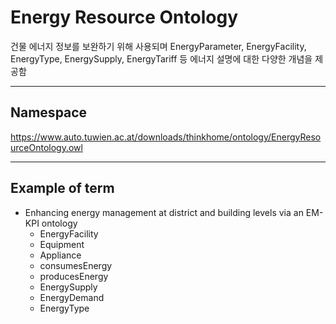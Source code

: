 # Energy Resource Ontology

건물 에너지 정보를 보완하기 위해 사용되며 EnergyParameter, EnergyFacility, EnergyType, EnergySupply, EnergyTariff 등 에너지 설명에 대한 다양한 개념을 제공함

---
## Namespace

https://www.auto.tuwien.ac.at/downloads/thinkhome/ontology/EnergyResourceOntology.owl

---

## Example of term

- Enhancing energy management at district and building levels via an EM-KPI ontology
	- EnergyFacility
	- Equipment
	- Appliance
	- consumesEnergy
	- producesEnergy
	- EnergySupply
	- EnergyDemand
	- EnergyType